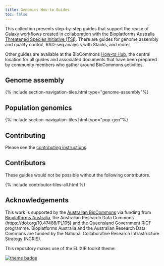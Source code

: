 ```yaml
---
title: Genomics How-to Guides
toc: false
---
```


This collection presents step-by-step guides that support the reuse of Galaxy workflows created in collaboration with the Bioplatforms Australia [Threatened Species Initiative (TSI)](https://threatenedspeciesinitiative.com/). There are guides for genome assembly and quality control, RAD-seq analysis with Stacks, and more!

Other guides are available at the BioCommons [How-to Hub](https://australianbiocommons.github.io/how-to-hub), the central location for all guides and associated documents that have been prepared by community members who gather around BioCommons activities.

## Genome assembly

{% include section-navigation-tiles.html type="genome-assembly"%}


## Population genomics

{% include section-navigation-tiles.html type="pop-gen"%}


## Contributing

Please see the [contributing instructions](contributing).


## Contributors

These guides would not be possible without the following contributors.

{% include contributor-tiles-all.html %}


## Acknowledgements

This work is supported by the [Australian BioCommons](https://www.biocommons.org.au/) via funding from [Bioplatforms Australia](https://bioplatforms.com/), the Australian Research Data Commons (https://doi.org/10.47486/PL105) and the Queensland Government RICF programme. Bioplatforms Australia and the Australian Research Data Commons are funded by the National Collaborative Research Infrastructure Strategy (NCRIS).

This repository makes use of the ELIXIR toolkit theme: 

[![theme badge](https://img.shields.io/badge/ELIXIR%20toolkit%20theme-jekyll-blue?color=0d6efd)](https://github.com/ELIXIR-Belgium/elixir-toolkit-theme)

